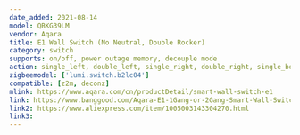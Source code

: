```yaml
---
date_added: 2021-08-14
model: QBKG39LM
vendor: Aqara
title: E1 Wall Switch (No Neutral, Double Rocker)
category: switch
supports: on/off, power outage memory, decouple mode
action: single_left, double_left, single_right, double_right, single_both, double_both
zigbeemodel: ['lumi.switch.b2lc04']
compatible: [z2m, deconz]
mlink: https://www.aqara.com/cn/productDetail/smart-wall-switch-e1
link: https://www.banggood.com/Aqara-E1-1Gang-or-2Gang-Smart-Wall-Switch-APP-Remote-Control-Zigbee3_0-Timing-Control-Over-Temperature-Protection-Work-Mijia-App-HomeKit-p-1893862.html
link2: https://www.aliexpress.com/item/1005003143304270.html
link3: 
---
```

